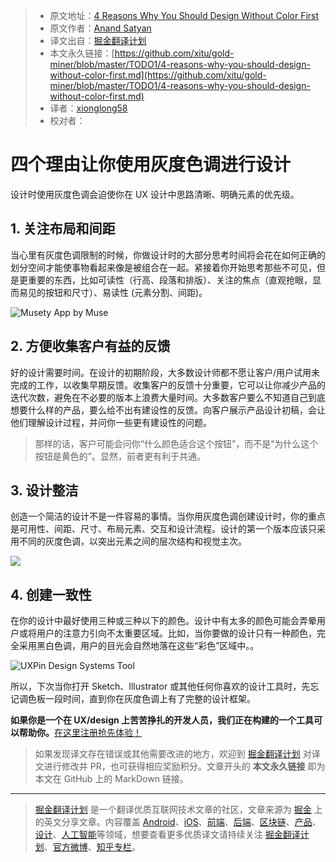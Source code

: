 > * 原文地址：[4 Reasons Why You Should Design Without Color First](https://medium.com/devsdesign/4-reasons-why-you-should-design-without-color-first-c0e38180f689)
> * 原文作者：[Anand Satyan](https://medium.com/@anandsatyan)
> * 译文出自：[掘金翻译计划](https://github.com/xitu/gold-miner)
> * 本文永久链接：[https://github.com/xitu/gold-miner/blob/master/TODO1/4-reasons-why-you-should-design-without-color-first.md](https://github.com/xitu/gold-miner/blob/master/TODO1/4-reasons-why-you-should-design-without-color-first.md)
> * 译者：[xionglong58](https://github.com/xionglong58)
> * 校对者：

# 四个理由让你使用灰度色调进行设计

设计时使用灰度色调会迫使你在 UX 设计中思路清晰、明确元素的优先级。

## 1. 关注布局和间距

当心里有灰度色调限制的时候，你做设计时的大部分思考时间将会花在如何正确的划分空间才能使事物看起来像是被组合在一起。紧接着你开始思考那些不可见，但是更重要的东西，比如可读性（行高、段落和排版）、关注的焦点（直观抢眼，显而易见的按钮和尺寸）、易读性 (元素分割、间距)。

![Musety App by [Muse](https://dribbble.com/siyumiao)](https://cdn-images-1.medium.com/max/2000/0*q2R1nr4jd9NpW3E1.png)

## 2. 方便收集客户有益的反馈

好的设计需要时间。在设计的初期阶段，大多数设计师都不愿让客户/用户试用未完成的工作，以收集早期反馈。收集客户的反馈十分重要，它可以让你减少产品的迭代次数，避免在不必要的版本上浪费大量时间。大多数客户要么不知道自己到底想要什么样的产品，要么给不出有建设性的反馈。向客户展示产品设计初稿，会让他们理解设计过程，并问你一些更有建设性的问题。

> 那样的话，客户可能会问你“什么颜色适合这个按钮”，而不是“为什么这个按钮是黄色的”。显然，前者更有利于共通。

## 3. 设计整洁

创造一个简洁的设计不是一件容易的事情。当你用灰度色调创建设计时，你的重点是可用性、间距、尺寸、布局元素、交互和设计流程。设计的第一个版本应该只采用不同的灰度色调，以突出元素之间的层次结构和视觉主次。

![](https://cdn-images-1.medium.com/max/2000/0*6BGjoJRHoqxYay2d.png)

## 4. 创建一致性

在你的设计中最好使用三种或三种以下的颜色。设计中有太多的颜色可能会弄晕用户或将用户的注意力引向不太重要区域。比如，当你要做的设计只有一种颜色，完全采用黑白色调，用户的目光会自然地落在这些“彩色”区域中。。

![UXPin Design Systems Tool](https://cdn-images-1.medium.com/max/2000/0*hxW3pxZK3PRE-XVE.jpg)

所以，下次当你打开 Sketch、Illustrator 或其他任何你喜欢的设计工具时，先忘记调色板一段时间，直到你在灰度色调上有了完整的设计框架。

**如果你是一个在 UX/design 上苦苦挣扎的开发人员，我们正在构建的一个工具可以帮助你。**[在这里注册抢先体验！](https://devs.design)

> 如果发现译文存在错误或其他需要改进的地方，欢迎到 [掘金翻译计划](https://github.com/xitu/gold-miner) 对译文进行修改并 PR，也可获得相应奖励积分。文章开头的 **本文永久链接** 即为本文在 GitHub 上的 MarkDown 链接。

---

> [掘金翻译计划](https://github.com/xitu/gold-miner) 是一个翻译优质互联网技术文章的社区，文章来源为 [掘金](https://juejin.im) 上的英文分享文章。内容覆盖 [Android](https://github.com/xitu/gold-miner#android)、[iOS](https://github.com/xitu/gold-miner#ios)、[前端](https://github.com/xitu/gold-miner#前端)、[后端](https://github.com/xitu/gold-miner#后端)、[区块链](https://github.com/xitu/gold-miner#区块链)、[产品](https://github.com/xitu/gold-miner#产品)、[设计](https://github.com/xitu/gold-miner#设计)、[人工智能](https://github.com/xitu/gold-miner#人工智能)等领域，想要查看更多优质译文请持续关注 [掘金翻译计划](https://github.com/xitu/gold-miner)、[官方微博](http://weibo.com/juejinfanyi)、[知乎专栏](https://zhuanlan.zhihu.com/juejinfanyi)。
